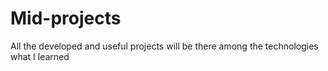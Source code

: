 # Mid-projects
All the developed and useful projects will be there among the technologies what I learned
